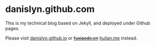 danislyn.github.com
===================
This is my technical blog based on Jekyll, and deployed under Github pages.

Please visit [danislyn.github.io](http://danislyn.github.io/) or ~~[fuxiaode.cn](http://fuxiaode.cn/)~~ [huilan.me](http://huilan.me/) instead.
